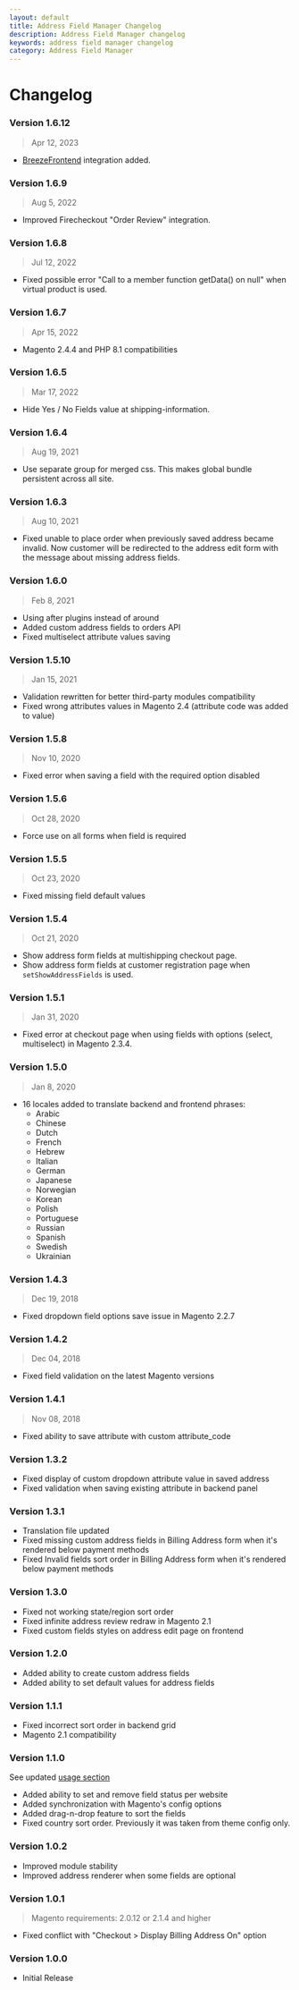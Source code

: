 ```yaml
---
layout: default
title: Address Field Manager Changelog
description: Address Field Manager changelog
keywords: address field manager changelog
category: Address Field Manager
---
```


# Changelog

### Version 1.6.12

> Apr 12, 2023

 -  [BreezeFrontend](https://breezefront.com/) integration added.

### Version 1.6.9

> Aug 5, 2022

 -  Improved Firecheckout "Order Review" integration.

### Version 1.6.8

> Jul 12, 2022

 -  Fixed possible error "Call to a member function getData() on null" when
    virtual product is used.

### Version 1.6.7

> Apr 15, 2022

 -  Magento 2.4.4 and PHP 8.1 compatibilities

### Version 1.6.5

> Mar 17, 2022

 -  Hide Yes / No Fields value at shipping-information.

### Version 1.6.4

> Aug 19, 2021

 -  Use separate group for merged css.
    This makes global bundle persistent across all site.

### Version 1.6.3

> Aug 10, 2021

 -  Fixed unable to place order when previously saved address became invalid. Now
    customer will be redirected to the address edit form with the message about
    missing address fields.

### Version 1.6.0

> Feb 8, 2021

 -  Using after plugins instead of around
 -  Added custom address fields to orders API
 -  Fixed multiselect attribute values saving

### Version 1.5.10

> Jan 15, 2021

 -  Validation rewritten for better third-party modules compatibility
 -  Fixed wrong attributes values in Magento 2.4 (attribute code was added to value)

### Version 1.5.8

> Nov 10, 2020

 -  Fixed error when saving a field with the required option disabled

### Version 1.5.6

> Oct 28, 2020

 -  Force use on all forms when field is required

### Version 1.5.5

> Oct 23, 2020

 -  Fixed missing field default values

### Version 1.5.4

> Oct 21, 2020

 -  Show address form fields at multishipping checkout page.
 -  Show address form fields at customer registration page when `setShowAddressFields`
    is used.

### Version 1.5.1

> Jan 31, 2020

 -  Fixed error at checkout page when using fields with options
    (select, multiselect) in Magento 2.3.4.

### Version 1.5.0

> Jan 8, 2020

 -  16 locales added to translate backend and frontend phrases:
    - Arabic
    - Chinese
    - Dutch
    - French
    - Hebrew
    - Italian
    - German
    - Japanese
    - Norwegian
    - Korean
    - Polish
    - Portuguese
    - Russian
    - Spanish
    - Swedish
    - Ukrainian

### Version 1.4.3

> Dec 19, 2018

 -  Fixed dropdown field options save issue in Magento 2.2.7

### Version 1.4.2

> Dec 04, 2018

 -  Fixed field validation on the latest Magento versions

### Version 1.4.1

> Nov 08, 2018

 -  Fixed ability to save attribute with custom attribute_code

### Version 1.3.2

 -  Fixed display of custom dropdown attribute value in saved address
 -  Fixed validation when saving existing attribute in backend panel

### Version 1.3.1

 -  Translation file updated
 -  Fixed missing custom address fields in Billing Address form when it's
    rendered below payment methods
 -  Fixed Invalid fields sort order in Billing Address form when it's
    rendered below payment methods

### Version 1.3.0

 -  Fixed not working state/region sort order
 -  Fixed infinite address review redraw in Magento 2.1
 -  Fixed custom fields styles on address edit page on frontend

### Version 1.2.0

 -  Added ability to create custom address fields
 -  Added ability to set default values for address fields

### Version 1.1.1

 -  Fixed incorrect sort order in backend grid
 -  Magento 2.1 compatibility

### Version 1.1.0

See updated [usage section](/m2/extensions/address-field-manager/usage/)

 -  Added ability to set and remove field status per website
 -  Added synchronization with Magento's config options
 -  Added drag-n-drop feature to sort the fields
 -  Fixed country sort order. Previously it was taken from theme config only.

### Version 1.0.2

 -  Improved module stability
 -  Improved address renderer when some fields are optional

### Version 1.0.1

> Magento requirements: 2.0.12 or 2.1.4 and higher

 -  Fixed conflict with "Checkout > Display Billing Address On" option

### Version 1.0.0

 -  Initial Release
